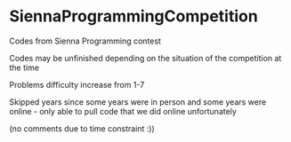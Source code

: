 # SiennaProgrammingCompetition
Codes from Sienna Programming contest

Codes may be unfinished depending on the situation of the competition at the time

Problems difficulty increase from 1-7

Skipped years since some years were in person and some years were online - only able to pull code that we did online unfortunately

(no comments due to time constraint :))
